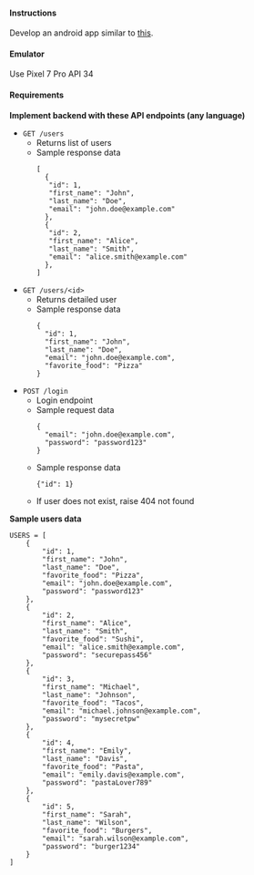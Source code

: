 #### Instructions

Develop an android app similar to [this](https://drive.google.com/file/d/1roX9hy1ZzaMzSAdy2XXnRK-CaV3uLcD5/view?usp=sharing).

#### Emulator

Use Pixel 7 Pro API 34

#### Requirements

**Implement backend with these API endpoints (any language)**
- `GET /users`
  - Returns list of users
  - Sample response data
    ```
    [
      {
       "id": 1,
       "first_name": "John",
       "last_name": "Doe",
       "email": "john.doe@example.com"
      },
      {
       "id": 2,
       "first_name": "Alice",
       "last_name": "Smith",
       "email": "alice.smith@example.com"
      },
    ] 
    ```
- `GET /users/<id>`
  - Returns detailed user
  - Sample response data
    ```
    {
      "id": 1,
      "first_name": "John",
      "last_name": "Doe",
      "email": "john.doe@example.com",
      "favorite_food": "Pizza"
    }
    ```
- `POST /login`
  - Login endpoint
  - Sample request data
    ```
    {
      "email": "john.doe@example.com",
      "password": "password123"
    }
    ```
  - Sample response data
    ```
    {"id": 1}
    ```
  - If user does not exist, raise 404 not found

**Sample users data**

```
USERS = [
    {
        "id": 1,
        "first_name": "John",
        "last_name": "Doe",
        "favorite_food": "Pizza",
        "email": "john.doe@example.com",
        "password": "password123"
    },
    {
        "id": 2,
        "first_name": "Alice",
        "last_name": "Smith",
        "favorite_food": "Sushi",
        "email": "alice.smith@example.com",
        "password": "securepass456"
    },
    {
        "id": 3,
        "first_name": "Michael",
        "last_name": "Johnson",
        "favorite_food": "Tacos",
        "email": "michael.johnson@example.com",
        "password": "mysecretpw"
    },
    {
        "id": 4,
        "first_name": "Emily",
        "last_name": "Davis",
        "favorite_food": "Pasta",
        "email": "emily.davis@example.com",
        "password": "pastaLover789"
    },
    {
        "id": 5,
        "first_name": "Sarah",
        "last_name": "Wilson",
        "favorite_food": "Burgers",
        "email": "sarah.wilson@example.com",
        "password": "burger1234"
    }
]
```
